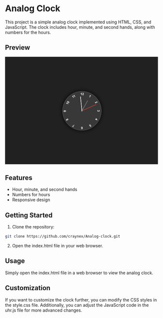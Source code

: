 # Analog Clock

This project is a simple analog clock implemented using HTML, CSS, and JavaScript. The clock includes hour, minute, and second hands, along with numbers for the hours.

## Preview

![Analog Clock Preview](https://github.com/craynex/Analog-clock/blob/main/Images/Screenshot_clock.png)

## Features

- Hour, minute, and second hands
- Numbers for hours
- Responsive design

## Getting Started

1. Clone the repository:

```bash
git clone https://github.com/craynex/Analog-clock.git
```
2. Open the index.html file in your web browser.
 
## Usage
Simply open the index.html file in a web browser to view the analog clock.

## Customization
If you want to customize the clock further, you can modify the CSS styles in the style.css file. Additionally, you can adjust the JavaScript code in the uhr.js file for more advanced changes.
